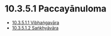 # 10.3.5.1 Paccayānuloma

* [10.3.5.1.1 Vibhaṅgavāra](10.3.5.1/10.3.5.1.1.md)
* [10.3.5.1.2 Saṅkhyāvāra](10.3.5.1/10.3.5.1.2.md)
